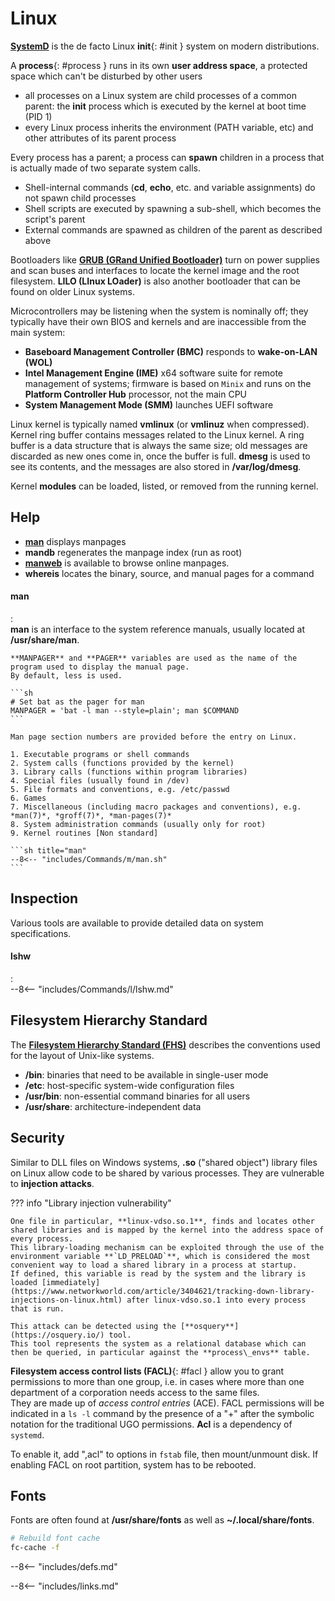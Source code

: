 # Linux

[**SystemD**](SystemD) is the de facto Linux **init**{: #init } system on modern distributions.

A **process**{: #process } runs in its own **user address space**, a protected space which can't be disturbed by other users

- all processes on a Linux system are child processes of a common parent: the **init** process which is executed by the kernel at boot time (PID 1)
- every Linux process inherits the environment (PATH variable, etc) and other attributes of its parent process

Every process has a parent; a process can **spawn** children in a process that is actually made of two separate system calls.

- Shell-internal commands (**cd**, **echo**, etc. and variable assignments) do not spawn child processes
- Shell scripts are executed by spawning a sub-shell, which becomes the script's parent
- External commands are spawned as children of the parent as described above

Bootloaders like [**GRUB (GRand Unified Bootloader)**](GRUB) turn on power supplies and scan buses and interfaces to locate the kernel image and the root filesystem. 
**LILO (LInux LOader)** is also another bootloader that can be found on older Linux systems.

Microcontrollers may be listening when the system is nominally off; they typically have their own BIOS and kernels and are inaccessible from the main system:

- **Baseboard Management Controller (BMC)** responds to **wake-on-LAN (WOL)**
- **Intel Management Engine (IME)** x64 software suite for remote management of systems; firmware is based on `Minix` and runs on the **Platform Controller Hub** processor, not the main CPU
- **System Management Mode (SMM)** launches UEFI software

Linux kernel is typically named **vmlinux** (or **vmlinuz** when compressed). 
Kernel ring buffer contains messages related to the Linux kernel. 
A ring buffer is a data structure that is always the same size; old messages are discarded as new ones come in, once the buffer is full.
**dmesg** is used to see its contents, and the messages are also stored in **/var/log/dmesg**.

Kernel **modules** can be loaded, listed, or removed from the running kernel.

## Help


- [**man**](#man) displays manpages
- **mandb** regenerates the manpage index (run as root)
- [**manweb**](https://github.com/sebastiancarlos/manpdf) is available to browse online manpages.
- **whereis** locates the binary, source, and manual pages for a command

#### man
:   
    **man** is an interface to the system reference manuals, usually located at **/usr/share/man**.

    **MANPAGER** and **PAGER** variables are used as the name of the program used to display the manual page.
    By default, less is used.

    ```sh
    # Set bat as the pager for man
    MANPAGER = 'bat -l man --style=plain'; man $COMMAND
    ```

    Man page section numbers are provided before the entry on Linux.

    1. Executable programs or shell commands
    2. System calls (functions provided by the kernel)
    3. Library calls (functions within program libraries)
    4. Special files (usually found in /dev)
    5. File formats and conventions, e.g. /etc/passwd
    6. Games
    7. Miscellaneous (including macro packages and conventions), e.g. *man(7)*, *groff(7)*, *man-pages(7)*
    8. System administration commands (usually only for root)
    9. Kernel routines [Non standard]

    ```sh title="man"
    --8<-- "includes/Commands/m/man.sh"
    ```

## Inspection

Various tools are available to provide detailed data on system specifications.

#### lshw
:   
    --8<-- "includes/Commands/l/lshw.md"

## Filesystem Hierarchy Standard

The [**Filesystem Hierarchy Standard (FHS)**](https://en.wikipedia.org/wiki/Filesystem_Hierarchy_Standard) describes the conventions used for the layout of Unix-like systems.

- **/bin**: binaries that need to be available in single-user mode
- **/etc**: host-specific system-wide configuration files
- **/usr/bin**: non-essential command binaries for all users
- **/usr/share**: architecture-independent data

## Security

Similar to DLL files on Windows systems, **.so** ("shared object") library files on Linux allow code to be shared by various processes. 
They are vulnerable to **injection attacks**. 

??? info "Library injection vulnerability"

    One file in particular, **linux-vdso.so.1**, finds and locates other shared libraries and is mapped by the kernel into the address space of every process. 
    This library-loading mechanism can be exploited through the use of the environment variable **`LD_PRELOAD`**, which is considered the most convenient way to load a shared library in a process at startup. 
    If defined, this variable is read by the system and the library is loaded [immediately](https://www.networkworld.com/article/3404621/tracking-down-library-injections-on-linux.html) after linux-vdso.so.1 into every process that is run. 

    This attack can be detected using the [**osquery**](https://osquery.io/) tool. 
    This tool represents the system as a relational database which can then be queried, in particular against the **process\_envs** table.


**Filesystem access control lists (FACL)**{: #facl } allow you to grant permissions to more than one group, i.e. in cases where more than one department of a corporation needs access to the same files.  
They are made up of _access control entries_ (ACE). 
FACL permissions will be indicated in a `ls -l` command by the presence of a "+" after the symbolic notation for the traditional UGO permissions. 
**Acl** is a dependency of `systemd`.

To enable it, add ",acl" to options in `fstab` file, then mount/unmount disk. If enabling FACL on root partition, system has to be rebooted.


## Fonts

Fonts are often found at **/usr/share/fonts** as well as **~/.local/share/fonts**.

```sh
# Rebuild font cache
fc-cache -f 
```


--8<-- "includes/defs.md"

--8<-- "includes/links.md"
